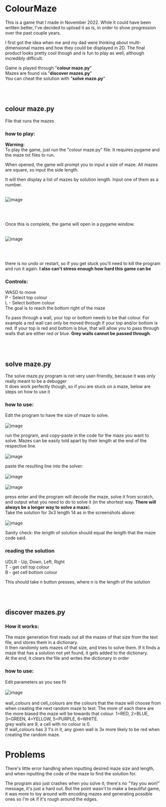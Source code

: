# ColourMaze
This is a game that I made in November 2022. While it could have been written better, I've decided to upload it as is, in order to show progression over the past couple years.

I first got the idea when me and my dad were thinking about multi-dimensional mazes and how they could be displayed in 2D. The final product looks pretty cool though and is fun to play as well, although incredibly difficult.<br>

Game is played through "**colour maze.py**"<br>
Mazes are found via "**discover mazes.py**"<br>
You can cheat the solution with "**solve maze.py**"<br>

<br>
<br>

## colour maze.py
File that runs the mazes

### how to play:
**Warning:** <br>
To play the game, just run the "colour maze.py" file. It requires pygame and the maze txt files to run.<br>

When opened, the game will prompt you to input a size of maze. All mazes are square, so input the side length.<br>

It will then display a list of mazes by solution length. Input one of them as a number.<br><br>

![image](https://github.com/user-attachments/assets/6e70b181-e8a0-4ca0-84a0-f99528fc9c5a)

<br><br>

Once this is complete, the game will open in a pygame window.<br><br>

![image](https://github.com/user-attachments/assets/f22cf654-f789-4153-b48a-af85e84df9a6)

<br><br>

there is no undo or restart, so if you get stuck you'll need to kill the program and run it again. **I also can't stress enough how hard this game can be** <br>



### Controls: <br>
WASD to move<br>
P - Select top colour<br>
L - Select bottom colour<br>
The goal is to reach the bottom right of the maze

To pass through a wall, your top or bottom needs to be that colour. For example a red wall can only be moved through if your top and/or bottom is red. If your top is red and bottom is blue, that will allow you to pass through walls that are either red or blue. **Grey walls cannot be passed through.**

<br>
<br>

## solve maze.py

The solve maze.py program is not very user-friendly, because it was only really meant to be a debugger<br>
It does work perfectly though, so if you are stuck on a maze, below are steps on how to use it<br>

### how to use:<br>

Edit the program to have the size of maze to solve.<br><br>
![image](https://github.com/user-attachments/assets/95528b7d-00e5-4e9f-8869-a7f78f898f1c)


run the program, and copy-paste in the code for the maze you want to solve. Mazes can be easily told apart by their length at the end of the respective line.<br><br>
![image](https://github.com/user-attachments/assets/b318bae9-973a-4d17-9af6-1fe008ffcb16)

paste the resulting line into the solver:<br>
<br>
![image](https://github.com/user-attachments/assets/63cec88c-3079-40e7-b0d4-41ac7a610e0d)
<br>
<br>
![image](https://github.com/user-attachments/assets/e701aa91-b6d7-4e8f-b16a-00c8add3ab3c)


press enter and the program will decode the maze, solve it from scratch, and output what you need to do to solve it (in the shortest way. **There will always be a longer way to solve a maze**).<br>
Take the solution for 3x3 length 14 as in the screenshots above:<br><br>
![image](https://github.com/user-attachments/assets/361ffa4b-91d0-4106-93c0-27910da6748b)


Sanity check: the length of solution should equal the length that the maze code said.<br>

### reading the solution
UDLR - Up, Down, Left, Right<br>
T - get cell top colour<br>
B - get cell bottom colour<br>

This should take n button presses, where n is the length of the solution<br>

<br>
<br>

## discover mazes.py

### How it works:
The maze generation first reads out all the mazes of that size from the text file, and stores them in a dictionary.<br>
It then randomly sets mazes of that size, and tries to solve them. If it finds a maze that has a solution not yet found, it gets added to the dictionary.<br>
At the end, it clears the file and writes the dictionary in order

### how to use:<br>

Edit parameters as you see fit<br><br>
![image](https://github.com/user-attachments/assets/4e7e5722-8c5d-43f1-9447-f6dc5608ef0f)<br><br>
wall_colours and cell_colours are the colours that the maze will choose from when creating the next random maze to test. The more of each there are the more biased the maze will be towards that colour. 1=RED, 2=BLUE, 3=GREEN, 4=YELLOW, 5=PURPLE, 6=WHITE.<br>
grey walls are 9, a cell with no colour is 0.<br>
If wall_colours has 3 1's in it, any given wall is 3x more likely to be red when creating the random maze.<br>

# Problems
There's little error handling when inputting desired maze size and length, and when inputting the code of the maze to find the solution for.

The program also just crashes when you solve it; there's no "Yay you won!" message, it's just a hard out. But the point wasn't to make a beautiful game, it was more to toy around with encoding mazes and generating possible ones so I'm ok if it's rough around the edges.




